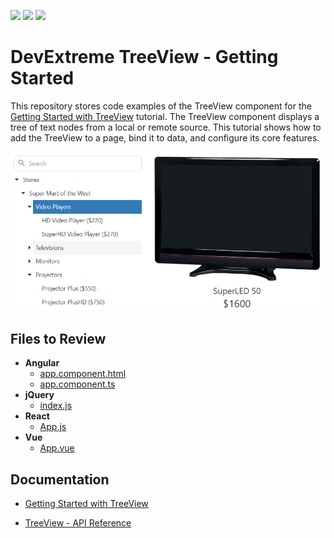 <!-- default badges list -->
![](https://img.shields.io/endpoint?url=https://codecentral.devexpress.com/api/v1/VersionRange/384383953/20.2.3%2B)
[![](https://img.shields.io/badge/Open_in_DevExpress_Support_Center-FF7200?style=flat-square&logo=DevExpress&logoColor=white)](https://supportcenter.devexpress.com/ticket/details/T1013104)
[![](https://img.shields.io/badge/📖_How_to_use_DevExpress_Examples-e9f6fc?style=flat-square)](https://docs.devexpress.com/GeneralInformation/403183)
<!-- default badges end -->
# DevExtreme TreeView - Getting Started 

This repository stores code examples of the TreeView component for the [Getting Started with TreeView](https://js.devexpress.com/Documentation/Guide/UI_Components/TreeView/Getting_Started_with_TreeView/) tutorial. The TreeView component displays a tree of text nodes from a local or remote source. This tutorial shows how to add the TreeView to a page, bind it to data, and configure its core features.

<div align="center"><img src="./treeview.png" /></div>

## Files to Review

- **Angular**
    - [app.component.html](angular/src/app/app.component.html)
    - [app.component.ts](angular/src/app/app.component.ts)
- **jQuery**
    - [index.js](jQuery/src/index.js)
- **React**
    - [App.js](react/src/App.js)
- **Vue**
    - [App.vue](vue/src/App.vue)

## Documentation

- [Getting Started with TreeView](https://js.devexpress.com/Documentation/Guide/UI_Components/TreeView/Getting_Started_with_TreeView/)

- [TreeView - API Reference](https://js.devexpress.com/Documentation/ApiReference/UI_Components/dxTreeView/)


